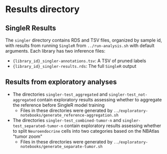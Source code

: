 # Results directory

## SingleR Results

The `singler` directory contains RDS and TSV files, organized by sample id, with results from running `SingleR` from `../run-analysis.sh` with default arguments.
Each library has two inference files:

* `{library_id}_singler-annotations.tsv`: A TSV of pruned labels
* `{library_id}_singler-results.rds`: The full `SingleR` output

## Results from exploratory analyses

* The directories `singler-test_aggregated` and `singler-test_not-aggregated` contain exploratory results assessing whether to aggregate the reference before SingleR model training
  * Files in these directories were generated by `../exploratory-notebooks/generate_reference-aggregation.sh`
* The directories `singler-test_combined-tumor-n` and `singler-test_separated-tumor-n` contain exploratory results assessing whether to split `Neuroendocrine` cells into two categories based on the NBAtlas "tumor zoom"
  * Files in these directories were generated by `../exploratory-notebooks/generate_separate-tumor.sh`
